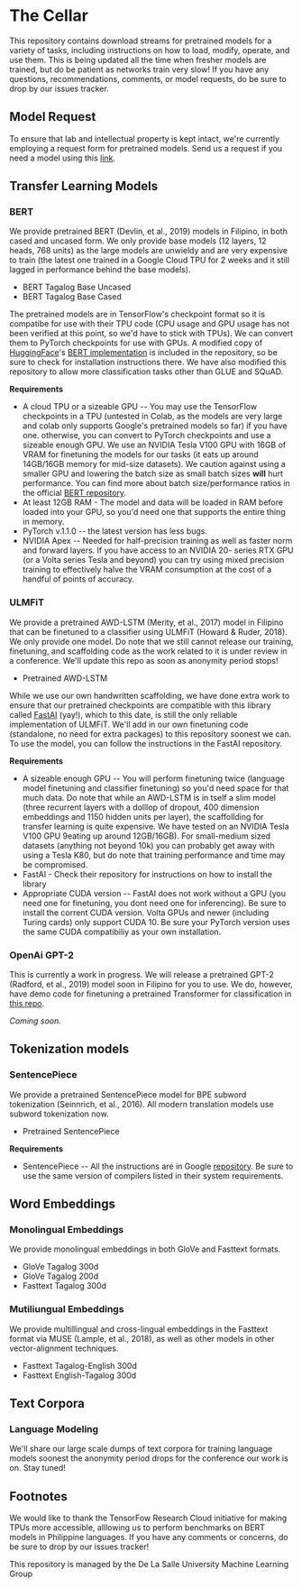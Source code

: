 # The Cellar
This repository contains download streams for pretrained models for a variety of tasks, including instructions on how to load, modify, operate, and use them. This is being updated all the time when fresher models are trained, but do be patient as networks train very slow! If you have any questions, recommendations, comments, or model requests, do be sure to drop by our issues tracker.

## Model Request
To ensure that lab and intellectual property is kept intact, we're currently employing a request form for pretrained models. Send us a request if you need a model using this [link](https://forms.gle/Dj1ryowfGYNSxJDB8).

## Transfer Learning Models

### BERT
We provide pretrained BERT (Devlin, et al., 2019) models in Filipino, in both cased and uncased form. We only provide base models (12 layers, 12 heads, 768 units) as the large models are unwieldy and are very expensive to train (the latest one trained in a Google Cloud TPU for 2 weeks and it still lagged in performance behind the base models).

* BERT Tagalog Base Uncased 
* BERT Tagalog Base Cased

The pretrained models are in TensorFlow's checkpoint format so it is compatibe for use with their TPU code (CPU usage and GPU usage has not been verified at this point, so we'd have to stick with TPUs). We can convert them to PyTorch checkpoints for use with GPUs. A modified copy of [HuggingFace](https://github.com/huggingface)'s [BERT implementation](https://github.com/huggingface/pytorch-pretrained-BERT) is included in the repository, so be sure to check for installation instructions there. We have also modified this repository to allow more classification tasks other than GLUE and SQuAD.

**Requirements**
* A cloud TPU or a sizeable GPU -- You may use the TensorFlow checkpoints in a TPU (untested in Colab, as the models are very large and colab only supports Google's pretrained models so far) if you have one. otherwise, you can convert to PyTorch checkpoints and use a sizeable enough GPU. We use an NVIDIA Tesla V100 GPU with 16GB of VRAM for finetuning the models for our tasks (it eats up around 14GB/16GB memory for mid-size datasets). We caution against using a smaller GPU and lowering the batch size as small batch sizes **will** hurt performance. You can find more about batch size/performance ratios in the official [BERT repository](https://github.com/google-research/bert).
* At least 12GB RAM - The model and data will be loaded in RAM before loaded into your GPU, so you'd need one that supports the entire thing in memory.
* PyTorch v.1.1.0 -- the latest version has less bugs.
* NVIDIA Apex -- Needed for half-precision training as well as faster norm and forward layers. If you have access to an NVIDIA 20- series RTX GPU (or a Volta series Tesla and beyond) you can try using mixed precision training to effectively halve the VRAM consumption at the cost of a handful of points of accuracy.

### ULMFiT
We provide a pretrained AWD-LSTM (Merity, et al., 2017) model in Filipino that can be finetuned to a classifier using ULMFiT (Howard & Ruder, 2018). We only provide one model. Do note that we still cannot release our training, finetuning, and scaffolding code as the work related to it is under review in a conference. We'll update this repo as soon as anonymity period stops!

* Pretrained AWD-LSTM 

While we use our own handwritten scaffolding, we have done extra work to ensure that our pretrained checkpoints are compatible with this library called [FastAI](https://github.com/fastai/fastai) (yay!), which to this date, is still the only reliable implementation of ULMFiT. We'll add in our own finetuning code (standalone, no need for extra packages) to this repository soonest we can. To use the model, you can follow the instructions in the FastAI repository.

**Requirements**
* A sizeable enough GPU -- You will perform finetuning twice (language model finetuning and classifier finetuning) so you'd need space for that much data. Do note that while an AWD-LSTM is in tself a slim model (three recurrent layers with a dolllop of dropout, 400 dimension embeddings and 1150 hidden units per layer), the scaffollding for transfer learning is quite expensive. We have tested on an NVIDIA Tesla V100 GPU 9eating up around 12GB/16GB). For small-medium sized datasets (anything not beyond 10k) you can probably get away with using a Tesla K80, but do note that training performance and time may be compromised.
* FastAI - Check their repository for instructions on how to install the library
* Appropriate CUDA version -- FastAI does not work without a GPU (you need one for finetuning, you dont need one for inferencing). Be sure to install the corrent CUDA version. Volta GPUs and newer (including Turing cards) only support CUDA 10. Be sure your PyTorch version uses the same CUDA compatibiliy as your own installation.

### OpenAi GPT-2
This is currently a work in progress. We will release a pretrained GPT-2 (Radford, et al., 2019) model soon in Filipino for you to use. We do, however, have demo code for finetuning a pretrained Transformer for classification in [this repo](https://github.com/dlsucelt/Transformer).

*Coming soon.*

## Tokenization models

### SentencePiece
We provide a pretrained SentencePiece model for BPE subword tokenization (Seinnrich, et al., 2016). All modern translation models use subword tokenization now.

* Pretrained SentencePiece

**Requirements**
* SentencePiece -- All the instructions are in Google [repository](https://github.com/google/sentencepiece). Be sure to use the same version of compilers listed in their system requirements.

## Word Embeddings

### Monolingual Embeddings
We provide monolingual embeddings in both GloVe and Fasttext formats.

* GloVe Tagalog 300d
* GloVe Tagalog 200d
* Fasttext Tagalog 300d

### Mutiliungual Embeddings
We provide multillingual and cross-lingual embeddings in the Fasttext format via MUSE (Lample, et al., 2018), as well as other models in other vector-alignment techniques.

* Fasttext Tagalog-English 300d
* Fasttext English-Tagalog 300d

## Text Corpora

### Language Modeling
We'll share our large scale dumps of text corpora for training language models soonest the anonymity period drops for the conference our work is on. Stay tuned!

## Footnotes
We would like to thank the TensorFow Research Cloud initiative for making TPUs more accessible, alllowing us to perform benchmarks on BERT models in Philippine languages. If you have any comments or concerns, do be sure to drop by our issues tracker!

This repository is managed by the De La Salle University Machine Learning Group